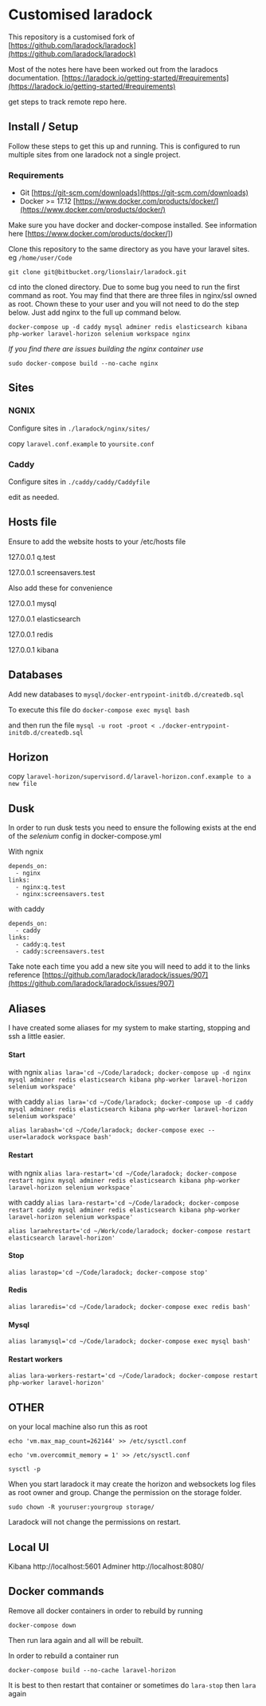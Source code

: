# Customised laradock

This repository is a customised fork of [https://github.com/laradock/laradock](https://github.com/laradock/laradock)

Most of the notes here have been worked out from the laradocs documentation. [https://laradock.io/getting-started/#requirements](https://laradock.io/getting-started/#requirements)

get steps to track remote repo here.

## Install / Setup

Follow these steps to get this up and running. This is configured to run multiple sites from one laradock not a single project.


### Requirements

* Git [https://git-scm.com/downloads](https://git-scm.com/downloads)
* Docker >= 17.12 [https://www.docker.com/products/docker/](https://www.docker.com/products/docker/)

Make sure you have docker and docker-compose installed. See information here [https://www.docker.com/products/docker/])


Clone this repository to the same directory as you have your laravel sites. eg `/home/user/Code`

`git clone git@bitbucket.org/lionslair/laradock.git`

cd into the cloned directory. Due to some bug you need to run the first command as root. You may find that there are three files in nginx/ssl owned as root. Chown these to your user and you will not need to do the step below. Just add nginx to the full up command below.

`docker-compose up -d caddy mysql adminer redis elasticsearch kibana php-worker laravel-horizon selenium workspace nginx`

*If you find there are issues building the nginx container use*

`sudo docker-compose build --no-cache nginx`


## Sites

### NGNIX

Configure sites in `./laradock/nginx/sites/`

copy `laravel.conf.example` to `yoursite.conf`

### Caddy
 
Configure sites in `./caddy/caddy/Caddyfile`
 
edit as needed.

## Hosts file

Ensure to add the website hosts to your /etc/hosts file

127.0.0.1 q.test

127.0.0.1 screensavers.test

Also add these for convenience

127.0.0.1       mysql

127.0.0.1       elasticsearch

127.0.0.1       redis

127.0.0.1       kibana

## Databases

Add new databases to `mysql/docker-entrypoint-initdb.d/createdb.sql`

To execute this file do `docker-compose exec mysql bash`

and then run the file `mysql -u root -proot < ./docker-entrypoint-initdb.d/createdb.sql`

## Horizon

copy `laravel-horizon/supervisord.d/laravel-horizon.conf.example to a new file`

## Dusk

In order to run dusk tests you need to ensure the following exists at the end of the *selenium* config in docker-compose.yml

With ngnix

```
depends_on:
  - nginx
links:
  - nginx:q.test
  - nginx:screensavers.test
```

with caddy
 
```
depends_on:
  - caddy
links:
  - caddy:q.test
  - caddy:screensavers.test
```

Take note each time you add a new site you will need to add it to the links reference [https://github.com/laradock/laradock/issues/907](https://github.com/laradock/laradock/issues/907)

## Aliases

I have created some aliases for my system to make starting, stopping and ssh a little easier.

#### Start
with ngnix
`alias lara='cd ~/Code/laradock; docker-compose up -d nginx mysql adminer redis elasticsearch kibana php-worker laravel-horizon selenium workspace'`
 
with caddy
`alias lara='cd ~/Code/laradock; docker-compose up -d caddy mysql adminer redis elasticsearch kibana php-worker laravel-horizon selenium workspace'`

`alias larabash='cd ~/Code/laradock; docker-compose exec --user=laradock workspace bash'`

#### Restart

with ngnix
 `alias lara-restart='cd ~/Code/laradock; docker-compose restart nginx mysql adminer redis elasticsearch kibana php-worker laravel-horizon selenium workspace'`
 
with caddy
`alias lara-restart='cd ~/Code/laradock; docker-compose restart caddy mysql adminer redis elasticsearch kibana php-worker laravel-horizon selenium workspace'`

`alias laraehrestart='cd ~/Work/code/laradock; docker-compose restart elasticsearch laravel-horizon'`

#### Stop
 
`alias larastop='cd ~/Code/laradock; docker-compose stop'`

#### Redis
 
`alias lararedis='cd ~/Code/laradock; docker-compose exec redis bash'`

#### Mysql
 
`alias laramysql='cd ~/Code/laradock; docker-compose exec mysql bash'`

#### Restart workers
 
`alias lara-workers-restart='cd ~/Code/laradock; docker-compose restart php-worker laravel-horizon'`

## OTHER

on your local machine also run this as root

`echo 'vm.max_map_count=262144' >> /etc/sysctl.conf`

`echo 'vm.overcommit_memory = 1' >> /etc/sysctl.conf`

`sysctl -p`

When you start laradock it may create the horizon and websockets log files as root owner and group. Change the permission on the storage folder.

`sudo chown -R youruser:yourgroup storage/`

Laradock will not change the permissions on restart.

## Local UI

Kibana http://localhost:5601
Adminer http://localhost:8080/

## Docker commands

Remove all docker containers in order to rebuild by running

`docker-compose down`

Then run lara again and all will be rebuilt.

In order to rebuild a container run

`docker-compose build --no-cache laravel-horizon`

It is best to then restart that container or sometimes do `lara-stop` then `lara` again
